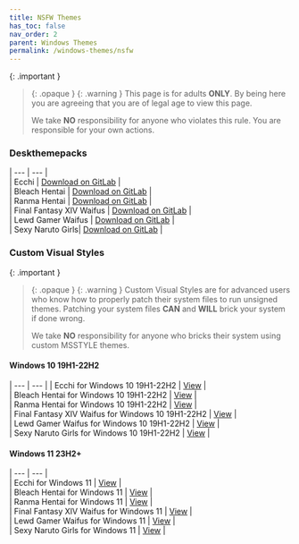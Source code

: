 ```yaml
---
title: NSFW Themes
has_toc: false
nav_order: 2
parent: Windows Themes
permalink: /windows-themes/nsfw
---
```


{: .important }
> {: .opaque }
> {: .warning }
> This page is for adults **ONLY**. By being here you are agreeing that you are of legal age to view this page.
> 
> We take **NO** responsibility for anyone who violates this rule. You are responsible for your own actions.

### Deskthemepacks
 
| --- | --- |   
| Ecchi | [Download on GitLab][Ecchi] |  
| Bleach Hentai | [Download on GitLab][BLEACHHentai] |  
| Ranma Hentai | [Download on GitLab][RanmaHentai] |  
| Final Fantasy XIV Waifus | [Download on GitLab][FFXIVWaifus] |  
| Lewd Gamer Waifus | [Download on GitLab][LewdGamerWaifus] |  
| Sexy Naruto Girls| [Download on GitLab][SexyNarutoGirls] |  

### Custom Visual Styles

{: .important }
> {: .opaque }
> {: .warning }
> Custom Visual Styles are for advanced users who know how to properly patch their system files to run unsigned themes. 
> Patching your system files **CAN** and **WILL** brick your system if done wrong.
>
> We take **NO** responsibility for anyone who bricks their system using custom MSSTYLE themes.

#### Windows 10 19H1-22H2
 
| --- | --- |
| Ecchi for Windows 10 19H1-22H2 |  [View][Win10EcchiThemePage] |  
| Bleach Hentai for Windows 10 19H1-22H2 | [View][Win10BLEACHHentaiThemePage] |  
| Ranma Hentai for Windows 10 19H1-22H2 | [View][Win10RanmaHentaiThemePage] |  
| Final Fantasy XIV Waifus for Windows 10 19H1-22H2 | [View][Win10FFXIVWaifusThemePage] |  
| Lewd Gamer Waifus for Windows 10 19H1-22H2 | [View][Win10LewdGamerWaifusThemePage] |   
| Sexy Naruto Girls for Windows 10 19H1-22H2  | [View][Win10SexyNarutoGirlsThemePage] |  


#### Windows 11 23H2+

| --- | --- |  
| Ecchi for Windows 11 | [View][Win11EcchiThemePage] |  
| Bleach Hentai for Windows 11 | [View][Win11BLEACHHentaiThemePage] |   
| Ranma Hentai for Windows 11 | [View][Win11RanmaHentaiThemePage] |  
| Final Fantasy XIV Waifus for Windows 11 | [View][Win11FFXIVWaifusThemePage] |  
| Lewd Gamer Waifus for Windows 11 | [View][Win11LewdGamerWaifusThemePage] |   
| Sexy Naruto Girls for Windows 11  | [View][Win11SexyNarutoGirlsThemePage] |  

<!-- ////////////////////////////////////////////////////////////////////////////////////////////////////////////////////// -->

[Win10EcchiThemePage]: /windows-themes/nsfw/msstyle/windows-10/ecchi
[Win10BLEACHHentaiThemePage]: /windows-themes/nsfw/msstyle/windows-10/bleach-hentai
[Win10RanmaHentaiThemePage]: /windows-themes/nsfw/msstyle/windows-10/ranma-hentai
[Win10FFXIVWaifusThemePage]: /windows-themes/nsfw/msstyle/windows-10/ffxiv-waifus
[Win10LewdGamerWaifusThemePage]: /windows-themes/nsfw/msstyle/windows-10/lewd-gamer-waifus
[Win10SexyNarutoGirlsThemePage]: /windows-themes/nsfw/msstyle/windows-10/sexy-naruto-girls

[Win11EcchiThemePage]: /windows-themes/nsfw/msstyle/windows-11/ecchi
[Win11BLEACHHentaiThemePage]: /windows-themes/nsfw/msstyle/windows-11/bleach-hentai
[Win11RanmaHentaiThemePage]: /windows-themes/nsfw/msstyle/windows-11/ranma-hentai
[Win11LewdGamerWaifusThemePage]: /windows-themes/nsfw/msstyle/windows-11/lewd-gamer-waifus
[Win11FFXIVWaifusThemePage]: /windows-themes/nsfw/msstyle/windows-11/ffxiv-waifus
[Win11SexyNarutoGirlsThemePage]: /windows-themes/nsfw/msstyle/windows-11/sexy-naruto-girls

[LewdGamerWaifus]: https://gitlab.com/the-back-room/Themes/-/tree/main/Deskthemepacks/NSFW/lewd-gamer-Waifus
[FFXIVWaifus]: https://gitlab.com/the-back-room/Themes/-/tree/main/Deskthemepacks/NSFW/Final-Fantasy-XIV-Waifus
[SexyNarutoGirls]: https://gitlab.com/the-back-room/Themes/-/tree/main/Deskthemepacks/NSFW/sexy-naruto-Girls
[Ecchi]: https://gitlab.com/the-back-room/Themes/-/tree/main/Deskthemepacks/NSFW/Ecchi
[RanmaHentai]: https://gitlab.com/the-back-room/Themes/-/tree/main/Deskthemepacks/NSFW/Ranma-Hentai
[BLEACHHentai]: https://gitlab.com/the-back-room/Themes/-/tree/main/Deskthemepacks/NSFW/Bleach-Hentai

<!-- ////////////////////////////////////////////////////////////////////////////////////////////////////////////////////// -->